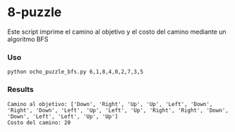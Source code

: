 # 8-puzzle

Este script imprime el camino al objetivo y el costo del camino mediante
un algoritmo BFS

### Uso
```
python ocho_puzzle_bfs.py 6,1,8,4,0,2,7,3,5
```
### Results
```
Camino al objetivo: ['Down', 'Right', 'Up', 'Up', 'Left', 'Down', 'Right', 'Down', 'Left', 'Up', 'Left', 'Up', 'Right', 'Right', 'Down', 'Down', 'Left', 'Left', 'Up', 'Up']
Costo del camino: 20
```
